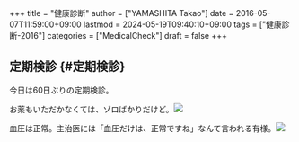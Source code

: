 +++
title = "健康診断"
author = ["YAMASHITA Takao"]
date = 2016-05-07T11:59:00+09:00
lastmod = 2024-05-19T09:40:10+09:00
tags = ["健康診断-2016"]
categories = ["MedicalCheck"]
draft = false
+++

## 定期検診 {#定期検診}

今日は60日ぶりの定期検診。

お薬もいただかなくては、ゾロばかりだけど。![](medicine.jpg)

血圧は正常。主治医には「血圧だけは、正常ですね」なんて言われる有様。![](blood-pressure-result.jpg)
